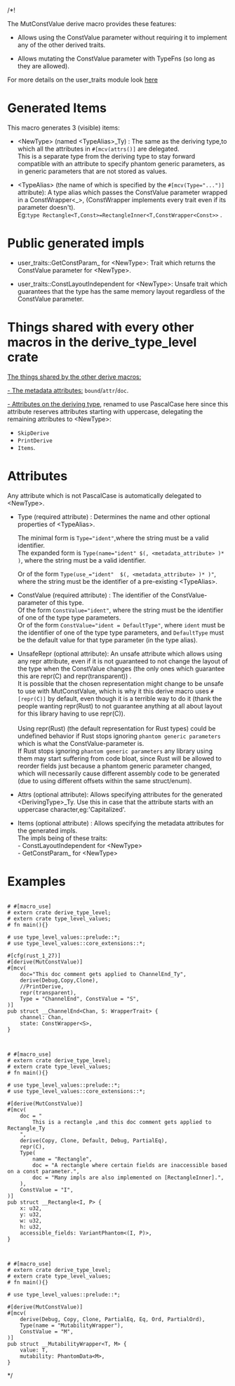 /*! 

The MutConstValue derive macro provides these features:

- Allows using the ConstValue parameter without requiring it to implement any 
    of the other derived traits.

- Allows mutating the ConstValue parameter with TypeFns (so long as they are allowed).


For more details on the user_traits module look [here](../../user_traits/index.html)


# Generated Items

This macro generates 3 (visible) items:

- \<NewType\> (named \<TypeAlias\>\_Ty) :
    The same as the deriving type,to which all the attributes in 
    `#[mcv(attrs()]` are delegated.
    <br>
    This is a separate type from the deriving type to stay forward compatible with 
    an attribute to specify phantom generic parameters,
    as in generic parameters that are not stored as values.

- \<TypeAlias\> (the name of which is specified by the `#[mcv(Type="...")]` attribute):
    A type alias which passes the ConstValue parameter wrapped in a ConstWrapper\<\_\>,
    (ConstWrapper implements every trait even if its  parameter doesn't).<br>
    Eg:`type Rectangle<T,Const>=RectangleInner<T,ConstWrapper<Const>>` .

# Public generated impls

- user_traits::GetConstParam_ for \<NewType\>:
    Trait which returns the ConstValue parameter for \<NewType\>.

- user_traits::ConstLayoutIndependent for \<NewType\>:
    Unsafe trait which guarantees that the type has the same memory layout regardless of the 
    ConstValue parameter.


# Things shared with every other macros in the derive_type_level crate

[ The things shared by the other derive macros: ](../attribute_shared/index.html)

[- The metadata attributes:](../attribute_shared.index#metadata-attributes)
`bound`/`attr`/`doc`.

[- Attributes on the deriving type](../attribute_shared.index#attributes-on-a-typevariant),
renamed to use PascalCase here since this attribute reserves attributes starting with uppercase,
delegating the remaining attributes to \<NewType\>:
- `SkipDerive`
- `PrintDerive`
- `Items`.

# Attributes

Any attribute which is not PascalCase is automatically delegated to \<NewType\>.

- Type (required attribute) :
    Determines the name and other optional properties of \<TypeAlias>.
    
    The minimal form is `Type="ident"`,where the string must be a valid identifier.<br>
    The expanded form is `Type(name="ident" $(, <metadata_attribute> )* )`,
    where the string must be a valid identifier.
    
    Or of the form `Type(use_="ident"  $(, <metadata_attribute> )* )"`,
    where the string must be the identifier of a pre-existing \<TypeAlias>.<br>

- ConstValue (required attribute) :
    The identifier of the ConstValue-parameter of this type.<br>
    Of the form `ConstValue="ident"`,
    where the string must be the identifier of one of the type type parameters.
    <br>
    Or of the form `ConstValue="ident = DefaultType"`,
    where `ident` must be the identifier of one of the type type parameters,
    and `DefaultType` must be the default value for that type parameter (in the type alias).

- UnsafeRepr (optional attribute):
    An unsafe attribute which allows using any repr attribute,
    even if it is not guaranteed to not change the layout of the type 
    when the ConstValue changes 
    (the only ones which guarantee this are repr(C) and repr(transparent)) .
    <br>
    It is possible that the chosen representation might change 
    to be unsafe to use with MutConstValue,
    which is why it this derive macro uses `#[repr(C)]` by default,
    even though it is a terrible way to do it
    (thank the people wanting repr(Rust) to not guarantee anything at all 
    about layout for this library having to use repr(C)).\
    <br>
    Using repr(Rust) (the default representation for Rust types) could be undefined behavior if
    Rust stops ignoring `phantom generic parameters` which is what the ConstValue-parameter is.
    <br>
    If Rust stops ignoring `phantom generic parameters` any library using them 
    may start suffering from code bloat,
    since Rust will be allowed to reorder fields just because a 
    phantom generic parameter changed,
    which will necessarily cause different assembly code to be generated 
    (due to using different offsets within the same struct/enum).


- Attrs (optional attribute):
    Allows specifying attributes for the generated \<DerivingType\>\_Ty.
    Use this in case that the attribute starts with an uppercase character,eg:'Capitalized'.

- Items  (optional attribute) : 
    Allows specifying the metadata attributes for the generated impls.
    <br>
    The impls being of these traits:
    <br>- ConstLayoutIndependent for \<NewType\>
    <br>- GetConstParam_ for \<NewType\>


# Examples

```

# #[macro_use]
# extern crate derive_type_level;
# extern crate type_level_values;
# fn main(){}

# use type_level_values::prelude::*;
# use type_level_values::core_extensions::*;

#[cfg(rust_1_27)]
#[derive(MutConstValue)]
#[mcv(
    doc="This doc comment gets applied to ChannelEnd_Ty",
    derive(Debug,Copy,Clone),
    //PrintDerive,
    repr(transparent),
    Type = "ChannelEnd", ConstValue = "S",
)]
pub struct __ChannelEnd<Chan, S: WrapperTrait> {
    channel: Chan,
    state: ConstWrapper<S>,
}

```

```


# #[macro_use]
# extern crate derive_type_level;
# extern crate type_level_values;
# fn main(){}

# use type_level_values::prelude::*;
# use type_level_values::core_extensions::*;

#[derive(MutConstValue)]
#[mcv(
    doc = "
        This is a rectangle ,and this doc comment gets applied to Rectangle_Ty
    ",
    derive(Copy, Clone, Default, Debug, PartialEq),
    repr(C),
    Type(
        name = "Rectangle",
        doc = "A rectangle where certain fields are inaccessible based on a const parameter.",
        doc = "Many impls are also implemented on [RectangleInner].",
    ),
    ConstValue = "I",
)]
pub struct __Rectangle<I, P> {
    x: u32,
    y: u32,
    w: u32,
    h: u32,
    accessible_fields: VariantPhantom<(I, P)>,
}

```

```


# #[macro_use]
# extern crate derive_type_level;
# extern crate type_level_values;
# fn main(){}

# use type_level_values::prelude::*;

#[derive(MutConstValue)]
#[mcv(
    derive(Debug, Copy, Clone, PartialEq, Eq, Ord, PartialOrd),
    Type(name = "MutabilityWrapper"),
    ConstValue = "M",
)]
pub struct __MutabilityWrapper<T, M> {
    value: T,
    mutability: PhantomData<M>,
}

```

*/
